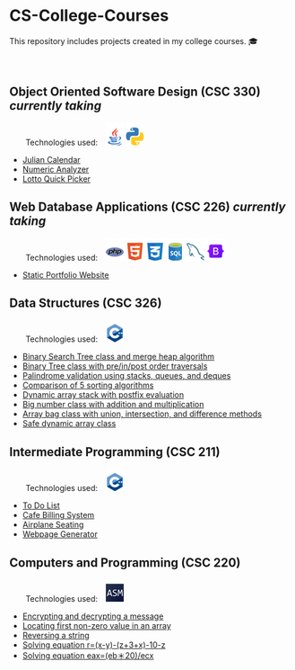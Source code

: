 <!--
Regular space: &nbsp;
Two spaces gap: &ensp;
Four spaces gap: &emsp;
-->

CS-College-Courses
=================================================================================================================================================================================
This repository includes projects created in my college courses. :mortar_board:  
<br><br>

Object Oriented Software Design (CSC 330) <i>currently taking</i> 
---------------------------------------------------------------------------------------------------------------------------------------------------------------------------------
<p> &emsp; &ensp; Technologies used: &ensp; <img src="/icons/java32x32.png" alt="java">&nbsp;<img src="/icons/python32x32.png" alt="python"> </p> 

* [Julian Calendar](https://github.com/smilteval/CS-College-Courses/blob/main/Object%20Oriented%20Software%20Design/JulianCalendar.java)
* [Numeric Analyzer](https://github.com/smilteval/CS-College-Courses/blob/main/Object%20Oriented%20Software%20Design/NumericAnalyzer.java)
* [Lotto Quick Picker](https://github.com/smilteval/CS-College-Courses/blob/main/Object%20Oriented%20Software%20Design/LottoQuickPicker.java)

Web Database Applications (CSC 226) <i>currently taking</i> 
---------------------------------------------------------------------------------------------------------------------------------------------------------------------------------
<p> &emsp; &ensp; Technologies used: &ensp; <img src="/icons/php32x32.png" alt="php">&nbsp;<img src="/icons/html32x32.png" alt="html">&nbsp;<img src="/icons/css32x32.png" alt="css">&nbsp;<img src="/icons/sql32x32.png" alt="sql">&nbsp;<img src="/icons/mysql32x32.png" alt="mysql">&nbsp;<img src="/icons/bootstrap32x32.png" alt="bootstrap"> </p>

* [Static Portfolio Website](https://github.com/smilteval/CS-College-Courses/blob/main/Web%20Database%20Applications/Portfolio/portfolio.html)

Data Structures (CSC 326) 
---------------------------------------------------------------------------------------------------------------------------------------------------------------------------------
<p> &emsp; &ensp; Technologies used: &ensp; <img src="/icons/cpp32x32.png" alt="cpp"> </p>

* [Binary Search Tree class and merge heap algorithm](https://github.com/smilteval/CS-College-Courses/blob/main/Data-Structures/ValasinaiteS_a09.cpp)
* [Binary Tree class with pre/in/post order traversals](https://github.com/smilteval/CS-College-Courses/blob/main/Data-Structures/ValasinaiteS_a08.cpp)
* [Palindrome validation using stacks, queues, and deques](https://github.com/smilteval/CS-College-Courses/blob/main/Data-Structures/ValasinaiteS_a06.cpp)
* [Comparison of 5 sorting algorithms](https://github.com/smilteval/CS-College-Courses/blob/main/Data-Structures/ValasinaiteS_p05.cpp)
* [Dynamic array stack with postfix evaluation](https://github.com/smilteval/CS-College-Courses/blob/main/Data-Structures/ValasinaiteS_a04.cpp)
* [Big number class with addition and multiplication](https://github.com/smilteval/CS-College-Courses/blob/main/Data-Structures/ValasinaiteS_p03.cpp)
* [Array bag class with union, intersection, and difference methods](https://github.com/smilteval/CS-College-Courses/blob/main/Data-Structures/ValasinaiteS_a02.cpp)
* [Safe dynamic array class](https://github.com/smilteval/CS-College-Courses/blob/main/Data-Structures/ValasinaiteS_a01.cpp)



Intermediate Programming (CSC 211) 
---------------------------------------------------------------------------------------------------------------------------------------------------------------------------------
<p> &emsp; &ensp; Technologies used: &ensp; <img src="/icons/cpp32x32.png" alt="cpp"> </p>

* [To Do List](https://github.com/smilteval/CS-College-Courses/blob/main/Intermediate-Programming/ToDoList.cpp)
* [Cafe Billing System](https://github.com/smilteval/CS-College-Courses/blob/main/Intermediate-Programming/cafe%20billing.cpp)
* [Airplane Seating](https://github.com/smilteval/CS-College-Courses/blob/main/Intermediate-Programming/Airplane%20seating.cpp)
* [Webpage Generator](https://github.com/smilteval/CS-College-Courses/blob/main/Intermediate-Programming/webpageGenerator.cpp)  



Computers and Programming (CSC 220) 
---------------------------------------------------------------------------------------------------------------------------------------------------------------------------------
<p> &emsp; &ensp; Technologies used: &ensp; <img src="/icons/asm32x32.png" alt="asm"> </p> 

* [Encrypting and decrypting a message](https://github.com/smilteval/CS-College-Courses/blob/main/Computers%20and%20Programming/encryption.asm)
* [Locating first non-zero value in an array](https://github.com/smilteval/CS-College-Courses/blob/main/Computers%20and%20Programming/FindNonZero.asm)
* [Reversing a string](https://github.com/smilteval/CS-College-Courses/blob/main/Computers%20and%20Programming/revstr2.asm)
* [Solving equation r=(x-y)-(z+3+x)-10-z](https://github.com/smilteval/CS-College-Courses/blob/main/Computers%20and%20Programming/equationMul.asm)
* [Solving equation eax=(eb＊20)/ecx](https://github.com/smilteval/CS-College-Courses/blob/main/Computers%20and%20Programming/equationAddSub.asm)
